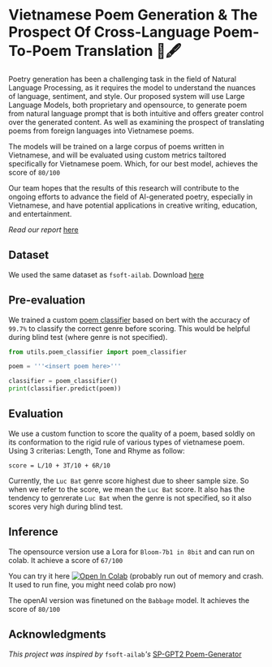 # Vietnamese Poem Generation & The Prospect Of Cross-Language Poem-To-Poem Translation 📜🖋️

Poetry generation has been a challenging task in the field of Natural Language Processing, as it requires the model to understand the nuances of language, sentiment, and style. Our proposed system will use Large Language Models, both proprietary and opensource, to generate poem from natural language prompt that is both intuitive and offers greater control over the generated content. As well as examining the prospect of translating poems from foreign languages into Vietnamese poems. 

The models will be trained on a large corpus of poems written in Vietnamese, and will be evaluated using custom metrics tailtored specifically for Vietnamese poem. Which, for our best model, achieves the score of ```80/100```

Our team hopes that the results of this research will contribute to the ongoing efforts to advance the
field of AI-generated poetry, especially in Vietnamese, and have potential applications in creative writing,
education, and entertainment.

_Read our report_ [here](VNese-poem-generation-&-poem-translation.pdf)

## Dataset
We used the same dataset as ```fsoft-ailab```. Download [here](https://github.com/fsoft-ailab/Poem-Generator/raw/master/dataset/poems_dataset.zip)

## Pre-evaluation

We trained a custom [poem classifier](utils/poem_classifier.py) based on bert with the accuracy of ```99.7%``` to classify the correct genre before scoring. This would be helpful during blind test (where genre is not specified).

```python
from utils.poem_classifier import poem_classifier

poem = '''<insert poem here>'''

classifier = poem_classifier()
print(classifier.predict(poem))
```

## Evaluation

We use a custom function to score the quality of a poem, based soldly on its conformation to the rigid rule of various types of vietnamese poem. Using 3 criterias: Length, Tone and Rhyme as follow:

```score = L/10 + 3T/10 + 6R/10```

Currently, the ```Luc Bat``` genre score highest due to sheer sample size. So when we refer to the score, we mean the ```Luc Bat``` score. It also has the tendency to genrerate ```Luc Bat``` when the genre is not specified, so it also scores very high during blind test.

## Inference

The opensource version use a Lora for ```Bloom-7b1 in 8bit``` and can run on colab. It achieve a score of ```67/100```

You can try it here [![Open In Colab](https://colab.research.google.com/assets/colab-badge.svg)](https://colab.research.google.com/drive/1Mw_MsCix-NeUGRu77E-BkkvW6tut-AI-?usp=sharing) (probably run out of memory and crash. It used to run fine, you might need colab pro now)

The openAI version was finetuned on the ```Babbage``` model. It achieves the score of ```80/100```

## Acknowledgments

_This project was inspired by_ ```fsoft-ailab```_'s_ [SP-GPT2 Poem-Generator](https://github.com/fsoft-ailab/Poem-Generator)
